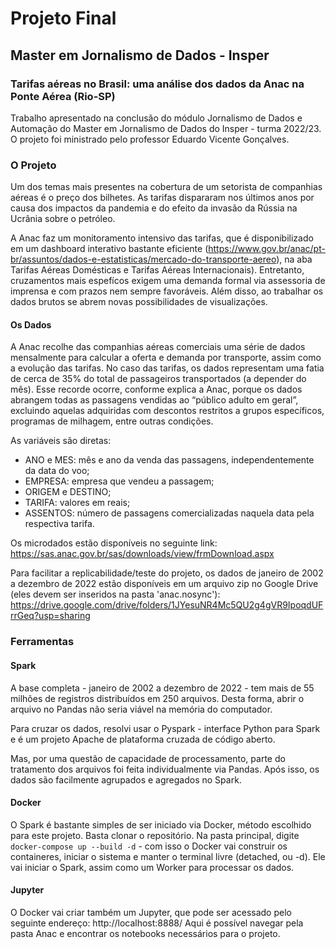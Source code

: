 # Projeto Final 
## Master em Jornalismo de Dados - Insper

### Tarifas aéreas no Brasil: uma análise dos dados da Anac na Ponte Aérea (Rio-SP)

Trabalho apresentado na conclusão do módulo Jornalismo de Dados e Automação do Master em Jornalismo de Dados do Insper - turma 2022/23. O projeto foi ministrado pelo professor Eduardo Vicente Gonçalves. 


### O Projeto
Um dos temas mais presentes na cobertura de um setorista de companhias aéreas é o preço dos bilhetes. As tarifas dispararam nos últimos anos por causa dos impactos da pandemia e do efeito da invasão da Rússia na Ucrânia sobre o petróleo. 

A Anac faz um monitoramento intensivo das tarifas, que é disponibilizado em um dashboard interativo bastante eficiente (https://www.gov.br/anac/pt-br/assuntos/dados-e-estatisticas/mercado-do-transporte-aereo), na aba Tarifas Aéreas Domésticas e Tarifas Aéreas Internacionais). Entretanto, cruzamentos mais espefícos exigem uma demanda formal via assessoria de imprensa e com prazos nem sempre favoráveis. Além disso, ao trabalhar os dados brutos se abrem novas possibilidades de visualizações. 

#### Os Dados
A Anac recolhe das companhias aéreas comerciais uma série de dados mensalmente para calcular a oferta e demanda por transporte, assim como a evolução das tarifas. No caso das tarifas, os dados representam uma fatia de cerca de 35% do total de passageiros transportados (a depender do mês). Esse recorde ocorre, conforme explica a Anac, porque os dados abrangem todas as passagens vendidas ao “público adulto em geral”, excluindo aquelas adquiridas com descontos restritos a grupos específicos, programas de milhagem, entre outras condições. 

As variáveis são diretas:
- ANO e MES: mês e ano da venda das passagens, independentemente da data do voo;
- EMPRESA: empresa que vendeu a passagem;
- ORIGEM e DESTINO;
- TARIFA: valores em reais;
- ASSENTOS: número de passagens comercializadas naquela data pela respectiva tarifa. 

Os microdados estão disponíveis no seguinte link: https://sas.anac.gov.br/sas/downloads/view/frmDownload.aspx

Para facilitar a replicabilidade/teste do projeto, os dados de janeiro de 2002 a dezembro de 2022 estão disponíveis em um arquivo zip no Google Drive (eles devem ser inseridos na pasta 'anac.nosync'): https://drive.google.com/drive/folders/1JYesuNR4Mc5QU2g4gVR9IpoqdUFrrGeq?usp=sharing

### Ferramentas

#### Spark
A base completa - janeiro de 2002 a dezembro de 2022 - tem mais de 55 milhões de registros distribuídos em 250 arquivos. Desta forma, abrir o arquivo no Pandas não seria viável na memória do computador. 

Para cruzar os dados, resolvi usar o Pyspark - interface Python para Spark e é um projeto Apache de plataforma cruzada de código aberto. 

Mas, por uma questão de capacidade de processamento, parte do tratamento dos arquivos foi feita individualmente via Pandas. Após isso, os dados são facilmente agrupados e agregados no Spark. 

#### Docker
O Spark é bastante simples de ser iniciado via Docker, método escolhido para este projeto. 
Basta clonar o repositório. Na pasta principal, digite `docker-compose up --build -d` - com isso o Docker vai construir os containeres, iniciar o sistema e manter o terminal livre (detached, ou -d). Ele vai iniciar o Spark, assim como um Worker para processar os dados. 

#### Jupyter
O Docker vai criar também um Jupyter, que pode ser acessado pelo seguinte endereço: http://localhost:8888/
Aqui é possível navegar pela pasta Anac e encontrar os notebooks necessários para o projeto.  
